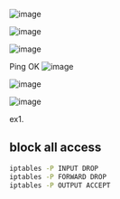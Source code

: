 ![image](https://github.com/user-attachments/assets/b2e4ce78-a562-477e-bab1-807bd521ab9f)

![image](https://github.com/user-attachments/assets/95ebce57-edeb-4640-a255-d3e478427f3d)

![image](https://github.com/user-attachments/assets/3fc335b2-8268-4048-9c32-1cc88c160057)


Ping OK ![image](https://github.com/user-attachments/assets/3d9543a7-f1c5-4291-99d5-236c1143c854)

  ![image](https://github.com/user-attachments/assets/3a01843e-4a82-4d65-b4e9-dd57a795bd04)

![image](https://github.com/user-attachments/assets/8bd09f2d-9c72-4582-b169-98b387cbd619)


ex1. 

## block all access

```bash
iptables -P INPUT DROP
iptables -P FORWARD DROP
iptables -P OUTPUT ACCEPT
```









